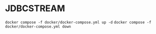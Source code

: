 
# JDBCSTREAM
``
docker compose -f docker/docker-compose.yml up -d
``
``
docker compose -f docker/docker-compose.yml down
``